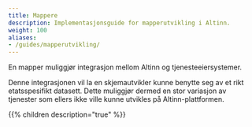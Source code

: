 ```yaml
---
title: Mappere
description: Implementasjonsguide for mapperutvikling i Altinn.
weight: 100
aliases:
- /guides/mapperutvikling/
---
```


En mapper muliggjør integrasjon mellom Altinn og tjenesteeiersystemer.

Denne integrasjonen vil la en skjemautvikler kunne benytte seg av et rikt etatsspesifikt datasett.
Dette muliggjør dermed en stor variasjon av tjenester som ellers ikke ville kunne utvikles på Altinn-plattformen.

{{% children description="true" %}}